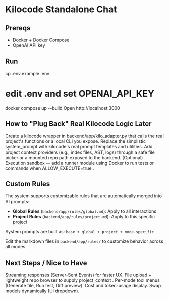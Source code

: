 # Kilocode Standalone Chat

## Prereqs
- Docker + Docker Compose
- OpenAI API key

## Run
cp .env.example .env
# edit .env and set OPENAI_API_KEY
docker compose up --build
Open http://localhost:3000

## How to "Plug Back" Real Kilocode Logic Later
Create a kilocode wrapper in backend/app/kilo_adapter.py that calls the real project's
functions or a local CLI you expose.
Replace the simplistic system_prompt with kilocode's real prompt templates and utilities.
Add project context providers (e.g., index files, AST, logs) through a safe file picker or a mounted
repo path exposed to the backend.
(Optional) Execution sandbox — add a runner module using Docker to run tests or commands
when ALLOW_EXECUTE=true .

## Custom Rules

The system supports customizable rules that are automatically merged into AI prompts:

- **Global Rules** (`backend/app/rules/global.md`): Apply to all interactions
- **Project Rules** (`backend/app/rules/project.md`): Apply to this specific project

System prompts are built as: `base + global + project + mode-specific`

Edit the markdown files in `backend/app/rules/` to customize behavior across all modes.

## Next Steps / Nice to Have
Streaming responses (Server-Sent Events) for faster UX.
File upload + lightweight repo browser to supply project_context .
Per-mode tool menus (Generate file, Run test, Diff preview).
Cost and token-usage display.
Swap models dynamically (UI dropdown).